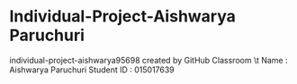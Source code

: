 # Individual-Project-Aishwarya Paruchuri
individual-project-aishwarya95698 created by GitHub Classroom
\t
Name : Aishwarya Paruchuri
Student ID : 015017639
